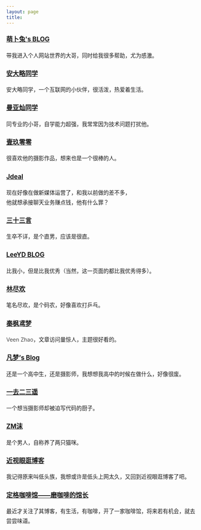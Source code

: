 ```yaml
---
layout: page
title: 
---
```


<div style="font-size: 0.9rem; font-weight:300; line-height: 1.6rem;">

<h3 class="subtitle">
<a href="https://racns.com/">萌卜兔's BLOG</a>
</h3>
带我进入个人网站世界的大哥，同时给我很多帮助，尤为感激。


<h3 class="subtitle">
<a href="http://www.anandalue.com/">安大略同学</a>
</h3>
安大略同学，一个互联网的小伙伴，很活泼，热爱着生活。


<h3 class="subtitle">
<a href="https://manyacan.com/">曼亚灿同学</a>
</h3>
同专业的小哥，自学能力超强，我常常因为技术问题打扰他。


<h3 class="subtitle">
<a href="http://1900.live/">壹玖零零</a>
</h3>
很喜欢他的摄影作品，想来也是一个很棒的人。


<h3 class="subtitle">
<a href="https://www.jdeal.cn/">Jdeal</a>
</h3>
现在好像在做新媒体运营了，和我以前做的差不多，<br>
他就想承接聊天业务赚点钱，他有什么罪？


<h3 class="subtitle">
<a href="https://o0o0o0.cn/">三十三言</a>
</h3>
生卒不详，是个直男，应该是很直。


<h3 class="subtitle">
<a href="https://www.leeyiding.com/">LeeYD BLOG</a>
</h3>
比我小，但是比我优秀（当然，这一页面的都比我优秀得多）。


<h3 class="subtitle">
<a href="https://iobiji.com/">林尽欢</a>
</h3>
笔名尽欢，是个码农，好像喜欢打乒乓。


<h3 class="subtitle">
<a href="https://blog.zwying.com/">秦枫鸢梦</a>
</h3>
Veen Zhao，文章访问量惊人，主题很好看的。


<h3 class="subtitle">
<a href="https://www.xiaofm.cn/">凡梦’s Blog</a>
</h3>
还是一个高中生，还是摄影师，我想想我高中的时候在做什么，好像很废。


<h3 class="subtitle">
<a href="https://moonster.life/">一去二三遥</a>
</h3>
一个想当摄影师却被迫写代码的厨子。


<h3 class="subtitle">
<a href="https://zmmio.com/">ZM沫</a>
</h3>
是个男人，自称养了两只猫咪。


<h3 class="subtitle">
<a href="https://ditou.org/">近视眼逛博客</a>
</h3>
我记得原来叫低头族，我想或许是低头上网太久，又回到近视眼逛博客了吧。

<h3 class="subtitle">
<a href="https://kaix.in/">定格咖啡馆——磨咖啡的馆长</a>
</h3>
最近才关注了其博客，有生活，有咖啡，开了一家咖啡馆，将来若有机会，就去尝尝味道。





</div>
